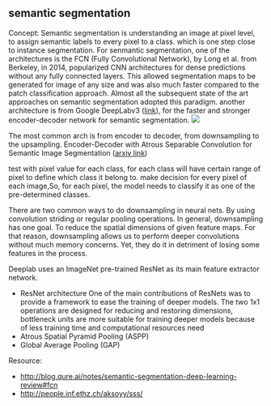 ## semantic segmentation 

Concept: 
Semantic segmentation is understanding an image at pixel level, to assign semantic labels to every pixel to a class. which is one step close to instance segmentation. For senmantic segmentation, one of the architectures is the FCN (Fully Convolutional Network), by Long et al. from Berkeley, in 2014, popularized CNN architectures for dense predictions without any fully connected layers. This allowed segmentation maps to be generated for image of any size and was also much faster compared to the patch classification approach. Almost all the subsequent state of the art approaches on semantic segmentation adopted this paradigm. 
another architecture is from Google DeepLabv3 (<a href='https://ai.googleblog.com/2018/03/semantic-image-segmentation-with.html?m=1'>link</a>), for the faster and stronger encoder-decoder network for semantic segmentation. 
<img src='https://2.bp.blogspot.com/-gxnbZ9w2Dro/WqMOQTJ_zzI/AAAAAAAACeA/dyLgkY5TnFEf2j6jyXDXIDWj_wrbHhteQCLcBGAs/s640/image2.png'> 

The most common arch is from encoder to decoder, from downsampling to the upsampling. 
Encoder-Decoder with Atrous Separable Convolution for Semantic Image Segmentation (<a href='https://arxiv.org/abs/1802.02611'>arxiv link</a>)

test with pixel value for each class, for each class will have certain range of pixel to define which class it belong to. make decision for every pixel of each image,So, for each pixel, the model needs to classify it as one of the pre-determined classes.<br/> 

There are two common ways to do downsampling in neural nets. By using convolution striding or regular pooling operations. In general, downsampling has one goal. To reduce the spatial dimensions of given feature maps. For that reason, downsampling allows us to perform deeper convolutions without much memory concerns. Yet, they do it in detriment of losing some features in the process. <br/> 

Deeplab uses an ImageNet pre-trained ResNet as its main feature extractor network.
- ResNet architecture 
One of the main contributions of ResNets was to provide a framework to ease the training of deeper models. 
The two 1x1 operations are designed for reducing and restoring dimensions, bottleneck units are more suitable for training deeper models because of less training time and computational resources need  
- Atrous Spatial Pyramid Pooling (ASPP) 
- Global Average Pooling (GAP) 

Resource: 
- http://blog.qure.ai/notes/semantic-segmentation-deep-learning-review#fcn 
- http://people.inf.ethz.ch/aksoyy/sss/ 
